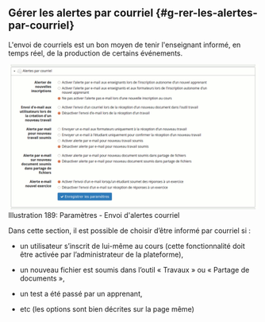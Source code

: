 ## Gérer les alertes par courriel {#g-rer-les-alertes-par-courriel}

L&#039;envoi de courriels est un bon moyen de tenir l&#039;enseignant informé, en temps réel, de la production de certains événements.

![](../assets/image265.png)Illustration 189: Paramètres - Envoi d&#039;alertes courriel

Dans cette section, il est possible de choisir d’être informé par courriel si :

*   un utilisateur s’inscrit de lui-même au cours (cette fonctionnalité doit être activée par l’administrateur de la plateforme),

*   un nouveau fichier est soumis dans l’outil « Travaux » ou « Partage de documents »,

*   un test a été passé par un apprenant,

*   etc (les options sont bien décrites sur la page même)
